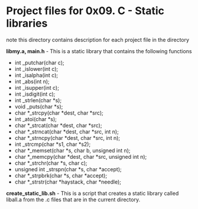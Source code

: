 # Project files for 0x09. C - Static libraries

note this directory contains description for each project file in the directory

**libmy.a, main.h** - This is a static library that contains the following functions

* int \_putchar(char c);
* int \_islower(int c);
* int \_isalpha(int c);
* int \_abs(int n);
* int \_isupper(int c);
* int \_isdigit(int c);
* int \_strlen(char \*s);
* void _puts(char \*s);
* char \*\_strcpy(char \*dest, char \*src);
* int \_atoi(char \*s);
* char \*\_strcat(char \*dest, char \*src);
* char \*\_strncat(char \*dest, char \*src, int n);
* char \*\_strncpy(char \*dest, char \*src, int n);
* int \_strcmp(char \*s1, char \*s2);
* char \*_memset(char \*s, char b, unsigned int n);
* char \*_memcpy(char \*dest, char \*src, unsigned int n);
* char \*_strchr(char \*s, char c);
* unsigned int \_strspn(char \*s, char \*accept);
* char \*\_strpbrk(char \*s, char \*accept);
* char \*\_strstr(char \*haystack, char \*needle);

**create_static_lib.sh** - This is a script that creates a static library called liball.a from the .c files that are in the current directory\.
